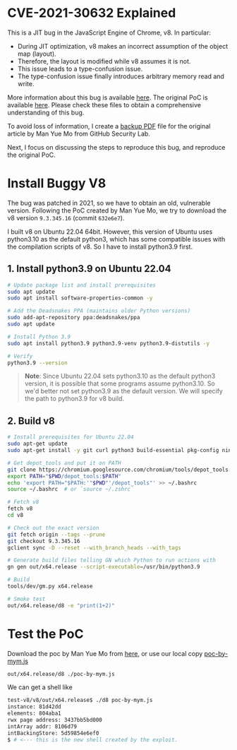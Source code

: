 # CVE-2021-30632 Explained

This is a JIT bug in the JavaScript Engine of Chrome, v8. In particular:

* During JIT optimization, v8 makes an incorrect assumption of the object map (layout).
* Therefore, the layout is modified while v8 assumes it is not.
* This issue leads to a type-confusion issue. 
* The type-confusion issue finally introduces arbitrary memory read and write.

More information about this bug is available [here](https://github.blog/security/vulnerability-research/chrome-in-the-wild-bug-analysis-cve-2021-30632/). The original PoC is available [here](https://github.com/github/securitylab/tree/main/SecurityExploits/Chrome/v8/CVE-2021-30632). Please check these files to obtain a comprehensive understanding of this bug.

To avoid loss of information, I create a [backup PDF](./cve-2021-30632-analysis.pdf) file for the original article by Man Yue Mo from GitHub Security Lab.

Next, I focus on discussing the steps to reproduce this bug, and reproduce the original PoC.

# Install Buggy V8

The bug was patched in 2021, so we have to obtain an old, vulnerable version. Following the PoC created by Man Yue Mo, we try to download the v8 version `9.3.345.16` (commit `632e6e7`).

I built v8 on Ubuntu 22.04 64bit. However, this version of Ubuntu uses python3.10 as the default python3, which has some compatible issues with the compilation scripts of v8. So I have to install python3.9 first.

## 1. Install python3.9 on Ubuntu 22.04

```bash
# Update package list and install prerequisites
sudo apt update
sudo apt install software-properties-common -y

# Add the Deadsnakes PPA (maintains older Python versions)
sudo add-apt-repository ppa:deadsnakes/ppa
sudo apt update

# Install Python 3.9
sudo apt install python3.9 python3.9-venv python3.9-distutils -y

# Verify
python3.9 --version
```

> **Note**: Since Ubuntu 22.04 sets python3.10 as the default python3 version, it is possible that some programs assume python3.10. So we'd better not set python3.9 as the default version. We will specify the path to python3.9 for v8 build.

## 2. Build v8

```bash
# Install prerequisites for Ubuntu 22.04
sudo apt-get update
sudo apt-get install -y git curl python3 build-essential pkg-config ninja-build clang lld

# Get depot_tools and put it on PATH
git clone https://chromium.googlesource.com/chromium/tools/depot_tools.git
export PATH="$PWD/depot_tools:$PATH"
echo 'export PATH="$PATH:'"$PWD"'/depot_tools"' >> ~/.bashrc
source ~/.bashrc  # or `source ~/.zshrc`

# Fetch v8
fetch v8
cd v8

# Check out the exact version
git fetch origin --tags --prune
git checkout 9.3.345.16
gclient sync -D --reset --with_branch_heads --with_tags

# Generate build files telling GN which Python to run actions with
gn gen out/x64.release --script-executable=/usr/bin/python3.9

# Build
tools/dev/gm.py x64.release

# Smoke test
out/x64.release/d8 -e "print(1+2)"
```

# Test the PoC

Download the poc by Man Yue Mo from [here](https://github.com/github/securitylab/blob/main/SecurityExploits/Chrome/v8/CVE-2021-30632/poc.js), or use our local copy [poc-by-mym.js](./poc-by-mym.js)

```bash
out/x64.release/d8 ./poc-by-mym.js
```

We can get a shell like

```bash
test-v8/v8/out/x64.release$ ./d8 poc-by-mym.js
instance: 81d42dd
elements: 804aba1
rwx page address: 3437bb5bd000
intArray addr: 8106d79
intBackingStore: 5d59854e6ef0
$ # <--- this is the new shell created by the exploit.
```
